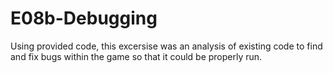 # E08b-Debugging

Using provided code, this excersise was an analysis of existing code to find and fix bugs within the game so that it could be properly run.

